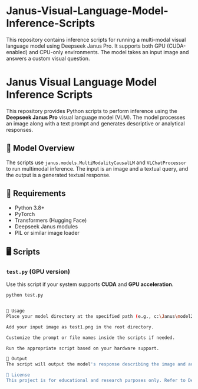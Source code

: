 # Janus-Visual-Language-Model-Inference-Scripts
This repository contains inference scripts for running a multi-modal visual language model using Deepseek Janus Pro. It supports both GPU (CUDA-enabled) and CPU-only environments. The model takes an input image and answers a custom visual question.


# Janus Visual Language Model Inference Scripts

This repository provides Python scripts to perform inference using the **Deepseek Janus Pro** visual language model (VLM). The model processes an image along with a text prompt and generates descriptive or analytical responses.

## 🧠 Model Overview

The scripts use `janus.models.MultiModalityCausalLM` and `VLChatProcessor` to run multimodal inference. The input is an image and a textual query, and the output is a generated textual response.

## 🧰 Requirements

- Python 3.8+
- PyTorch
- Transformers (Hugging Face)
- Deepseek Janus modules
- PIL or similar image loader

## 🖥️ Scripts

### `test.py` (GPU version)

Use this script if your system supports **CUDA** and **GPU acceleration**.

```bash
python test.py


📝 Usage
Place your model directory at the specified path (e.g., c:\Janus\model2).

Add your input image as test1.png in the root directory.

Customize the prompt or file names inside the scripts if needed.

Run the appropriate script based on your hardware support.

🧪 Output
The script will output the model's response describing the image and addressing the prompt.

📄 License
This project is for educational and research purposes only. Refer to Deepseek Janus' license and terms for model usage.


